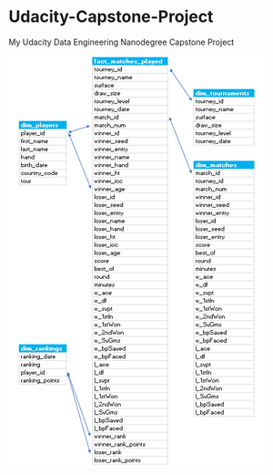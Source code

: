 # Udacity-Capstone-Project
My Udacity Data Engineering Nanodegree Capstone Project

![](Data%20Model.png)
